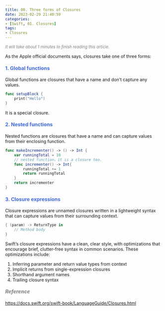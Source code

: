 ```yaml
---
title: 00. Three forms of Closures
date: 2023-02-29 21:40:59
categories: 
- [Swift, 01. Closures]
tags:
- Closures
---
```


<font color=gray size=2>*It will take about 1 minutes to finish reading this article.*</font>

As the Apple official documents says, closures take one of three forms:


#### <font size=3 color=#4169E1> 1. Global functions </font> 
Global functions are closures that have a name and don’t capture any values.
```Swift 
func setupBlock {
    print("Hello")
}
```
It is a special closure.

#### <font size=3 color=#4169E1> 2. Nested functions </font>
Nested functions are closures that have a name and can capture values from their enclosing function. 
```Swift 
func makeIncrementer() -> () -> Int {
    var runningTotal = 10
    // nested function，it is a closure too.
    func incrementer() -> Int{
        runningTotal += 1
        return runningTotal
    }
    return incrementer
}
```
#### <font size=3 color=#4169E1> 3. Closure expressions </font>
Closure expressions are unnamed closures written in a lightweight syntax that can capture values from their surrounding context.
```Swift 
{ (param) -> ReturnType in
    // Method body
}
```
Swift’s closure expressions have a clean, clear style, with optimizations that encourage brief, clutter-free syntax in common scenarios. These optimizations include:
1. Inferring parameter and return value types from context
2. Implicit returns from single-expression closures
3. Shorthand argument names
4. Trailing closure syntax

#### <font size=3 color=gray>*Reference*</font>
<https://docs.swift.org/swift-book/LanguageGuide/Closures.html>  
